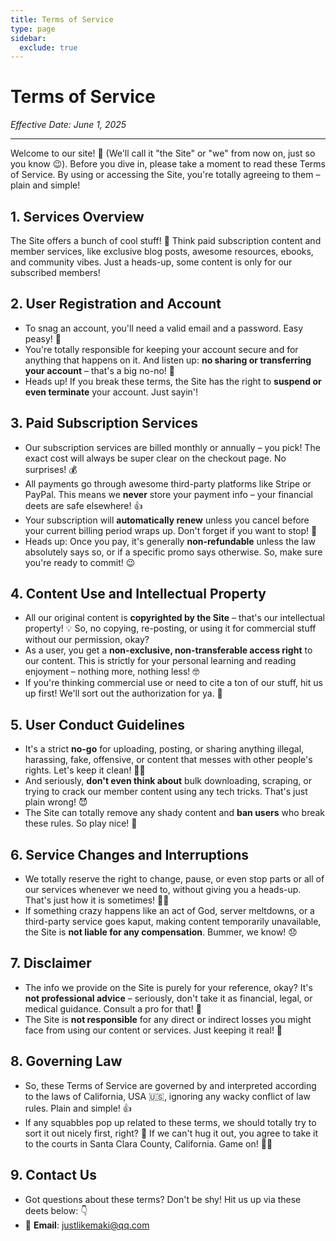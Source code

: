 ```yaml
---
title: Terms of Service
type: page
sidebar:
  exclude: true
---
```

# Terms of Service

*Effective Date: June 1, 2025*

---

Welcome to our site! 🚀 (We'll call it "the Site" or "we" from now on, just so you know 😉). Before you dive in, please take a moment to read these Terms of Service. By using or accessing the Site, you're totally agreeing to them – plain and simple!

## 1. Services Overview
The Site offers a bunch of cool stuff! 🌟 Think paid subscription content and member services, like exclusive blog posts, awesome resources, ebooks, and community vibes. Just a heads-up, some content is only for our subscribed members!

## 2. User Registration and Account
- To snag an account, you'll need a valid email and a password. Easy peasy! 🔑
- You're totally responsible for keeping your account secure and for anything that happens on it. And listen up: **no sharing or transferring your account** – that's a big no-no! 🚫
- Heads up! If you break these terms, the Site has the right to **suspend or even terminate** your account. Just sayin'!

## 3. Paid Subscription Services
- Our subscription services are billed monthly or annually – you pick! The exact cost will always be super clear on the checkout page. No surprises! 💰
- All payments go through awesome third-party platforms like Stripe or PayPal. This means we **never** store your payment info – your financial deets are safe elsewhere! 👍
- Your subscription will **automatically renew** unless you cancel before your current billing period wraps up. Don't forget if you want to stop! 🔄
- Heads up: Once you pay, it's generally **non-refundable** unless the law absolutely says so, or if a specific promo says otherwise. So, make sure you're ready to commit! 😉

## 4. Content Use and Intellectual Property
- All our original content is **copyrighted by the Site** – that's our intellectual property! 💡 So, no copying, re-posting, or using it for commercial stuff without our permission, okay?
- As a user, you get a **non-exclusive, non-transferable access right** to our content. This is strictly for your personal learning and reading enjoyment – nothing more, nothing less! 🤓
- If you're thinking commercial use or need to cite a ton of our stuff, hit us up first! We'll sort out the authorization for ya. 📧

## 5. User Conduct Guidelines
- It's a strict **no-go** for uploading, posting, or sharing anything illegal, harassing, fake, offensive, or content that messes with other people's rights. Let's keep it clean! 🙅‍♀️
- And seriously, **don't even think about** bulk downloading, scraping, or trying to crack our member content using any tech tricks. That's just plain wrong! 😈
- The Site can totally remove any shady content and **ban users** who break these rules. So play nice! 👋

## 6. Service Changes and Interruptions
- We totally reserve the right to change, pause, or even stop parts or all of our services whenever we need to, without giving you a heads-up. That's just how it is sometimes! 🤷‍♂️
- If something crazy happens like an act of God, server meltdowns, or a third-party service goes kaput, making content temporarily unavailable, the Site is **not liable for any compensation**. Bummer, we know! 😞

## 7. Disclaimer
- The info we provide on the Site is purely for your reference, okay? It's **not professional advice** – seriously, don't take it as financial, legal, or medical guidance. Consult a pro for that! 🚨
- The Site is **not responsible** for any direct or indirect losses you might face from using our content or services. Just keeping it real! 😬

## 8. Governing Law
- So, these Terms of Service are governed by and interpreted according to the laws of California, USA 🇺🇸, ignoring any wacky conflict of law rules. Plain and simple! 👍
- If any squabbles pop up related to these terms, we should totally try to sort it out nicely first, right? 🤝 If we can't hug it out, you agree to take it to the courts in Santa Clara County, California. Game on! 🧑‍⚖️

## 9. Contact Us
- Got questions about these terms? Don't be shy! Hit us up via these deets below: 👇
- 📧 **Email**: [justlikemaki@qq.com](mailto:justlikemaki@qq.com)